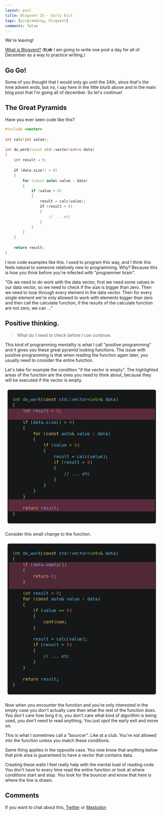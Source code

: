 ```yaml
---
layout: post
title: Blogvent 25 - Early Exit
tags: [programming, blogvent]
comments: false
---
```


We're leaving!

[What is Blogvent?](/2022-11-27-blogvent-calendar/) (**tl;dr** I am going to write one post a day for all of December as a way to practice writing.)

## Go Go!

Some of you thought that I would only go until the 24th, since that's the time advent ends, but no, I say here in the little blurb above and in the main blog post that I'm going all of december. So let's continue!

## The Great Pyramids

Have you ever seen code like this?

```cpp
#include <vector>

int calc(int value);

int do_work(const std::vector<int>& data)
{
    int result = 0;

    if (data.size() > 0)
    {
        for (const auto& value : data)
        {
            if (value > 0)
            {
                result = calc(value);
                if (result > 0)
                {
                    // ... etc
                }
            }
        }
    }

    return result;
}
```

I love code examples like this. I used to program this way, and I think this feels natural to someone relatively new to programming. Why? Because this is how you think before you're infected with "programmer brain".

"Ok we need to do work with the data vector, first we need some values in our data vector, so we need to check if the size is bigger than zero. Then we need to loop through every element in the data vector. Then for every single element we're only allowed to work with elements bigger than zero and then call the calculate function, if the results of the calculate function are not zero, we can ..."

## Positive thinking.

> What do I need to check before I can continue.

This kind of programming mentality is what I call "positive programming" and it gives you these great pyramid looking functions. The issue with positive programming is that when reading the function again later, you usually need to consider the entire function.

Let's take for example the condition "if the vector is empty". The highlighted areas of the function are the ones you need to think about, because they will be executed if the vector is empty.

![exit1](/img/exit1.png "same bit of code as above but the first and last line are highlighted pink")

Consider this small change to the function.

![exit2](/img/exit2.png "basically the same function but with an early exit at the top that returns 0, also an early continue in the loop")

Now when you encounter the function and you're only interested in the empty case you don't actually care then what the rest of the function does. You don't care how long it is, you don't care what kind of algorithm is being used, you don't need to read anything. You just spot the early exit and move on.

This is what I sometimes call a "bouncer". Like at a club. You're not allowed into the function unless you match these conditions.

Same thing applies in the opposite case. You now know that anything below that pink area is guaranteed to have a vector that contains data.

Creating these walls I feel really help with the mental load of reading code. You don't have to every time read the entire function or look at where conditions start and stop. You look for the bouncer and know that here is where the line is drawn.

## Comments

If you want to chat about this, [Twitter](https://twitter.com/olafurw/status/1607002976132169738) or [Mastodon](https://mastodon.social/@olafurw/109574509315298664)